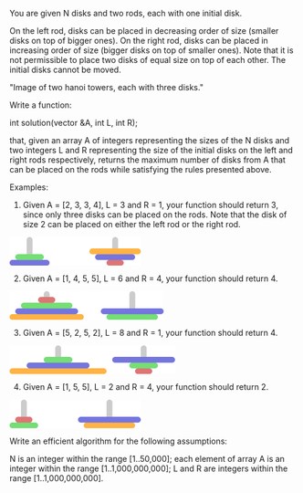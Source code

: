 You are given N disks and two rods, each with one initial disk.

On the left rod, disks can be placed in decreasing order of size (smaller disks on top of bigger ones). On the right rod, disks can be placed in increasing order of size (bigger disks on top of smaller ones). Note that it is not permissible to place two disks of equal size on top of each other. The initial disks cannot be moved.

"Image of two hanoi towers, each with three disks."

Write a function:

int solution(vector<int> &A, int L, int R);

that, given an array A of integers representing the sizes of the N disks and two integers L and R representing the size of the initial disks on the left and right rods respectively, returns the maximum number of disks from A that can be placed on the rods while satisfying the rules presented above.

Examples:

1. Given A = [2, 3, 3, 4], L = 3 and R = 1, your function should return 3, since only three disks can be placed on the rods. Note that the disk of size 2 can be placed on either the left rod or the right rod.

<img src="e1.png" align="center"/>

2. Given A = [1, 4, 5, 5], L = 6 and R = 4, your function should return 4.

<img src="e2.png" align="center"/>
  

3. Given A = [5, 2, 5, 2], L = 8 and R = 1, your function should return 4.

<img src="e3.png" align="center"/>

4. Given A = [1, 5, 5], L = 2 and R = 4, your function should return 2.

<img src="e4.png" align="center"/>

Write an efficient algorithm for the following assumptions:

N is an integer within the range [1..50,000];
each element of array A is an integer within the range [1..1,000,000,000];
L and R are integers within the range [1..1,000,000,000].
